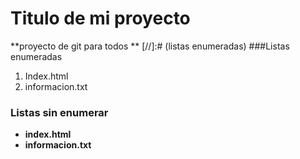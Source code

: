 # Titulo de mi proyecto
**proyecto de git para todos **
[//]:# (listas enumeradas)
###Listas enumeradas
1. Index.html
2. informacion.txt

### Listas sin enumerar
* **index.html**
* **informacion.txt**
